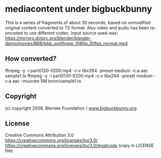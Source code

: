 # mediacontent under bigbuckbunny

This is a series of fragments of about 30 seconds, based on unmodified original content converted to TS format. Also video and audio has been re-encoded to use different codec.
Input source used was: https://mirrors.dotsrc.org/blender/blender-demo/movies/BBB/bbb_sunflower_1080p_30fps_normal.mp4

## How converted?
ffmpeg -y -i part0130-0200.mp4 -c:v libx264 -preset medium -c:a aac sample1.ts
ffmpeg -y -i part0130-0200.mp4 -c:v libx264 -preset medium -c:a aac -muxrate 5M brcm/sample1.ts

## Copyright
(c) copyright 2008, Blender Foundation / www.bigbuckbunny.org

## License
Creative Commons Attribution 3.0
https://creativecommons.org/licenses/by/3.0/
https://creativecommons.org/licenses/by/3.0/legalcode
(copy in LICENSE file)
